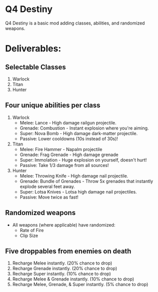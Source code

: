 # Q4 Destiny
Q4 Destiny is a basic mod adding classes, abilities, and randomized weapons.
# Deliverables:

## Selectable Classes
1. Warlock
2. Titan
3. Hunter

## Four unique abilities per class
1. Warlock
	* Melee: Lance - High damage railgun projectile.
	* Grenade: Combustion - Instant explosion where you're aiming.
	* Super: Nova Bomb - High damage dark-matter projectile.
	* Passive: Lower cooldowns (10s instead of 30s)!
2. Titan
	* Melee: Fire Hammer - Napalm projectile
	* Grenade: Frag Grenade - High damage grenade
	* Super: Immolation - Huge explosion on yourself, doesn't hurt!
	* Passive: Take 1/3 damage from all sources!
3. Hunter
	* Melee: Throwing Knife - High damage nail projectile.
	* Grenade: Bundle of Grenades - Throw 5x grenades that instantly explode several feet away.
	* Super: Lotsa Knives - Lotsa high damage nail projectiles.
	* Passive: Move twice as fast!
	
## Randomized weapons
* All weapons (where applicable) have randomized:
	* Rate of Fire
	* Clip Size
	
## Five droppables from enemies on death
1. Recharge Melee instantly. (20% chance to drop)
2. Recharge Grenade instantly. (20% chance to drop)
3. Recharge Super instantly. (10% chance to drop)
4. Recharge Melee & Grenade instantly. (10% chance to drop)
5. Recharge Melee, Grenade, & Super instantly. (5% chance to drop)
